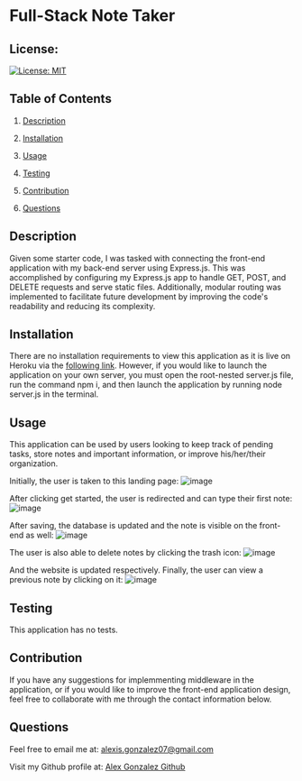 
# Full-Stack Note Taker

## License:
[![License: MIT](https://img.shields.io/badge/License-MIT-yellow.svg)](https://opensource.org/licenses/MIT)

## Table of Contents
1. [Description](#description)

2. [Installation](#installation)

3. [Usage](#usage)

4. [Testing](#testing)

5. [Contribution](#contribution)

6. [Questions](#questions)



## Description <a name='description'></a>
Given some starter code, I was tasked with connecting the front-end application with my back-end server using Express.js. This was accomplished by configuring my Express.js app to handle GET, POST, and DELETE requests and serve static files. Additionally, modular routing was implemented to facilitate future development by improving the code's readability and reducing its complexity.

## Installation <a name='installation'></a>
There are no installation requirements to view this application as it is live on Heroku via the [following link](https://notatakingapplication.herokuapp.com/). However, if you would like to launch the application on your own server, you must open the root-nested server.js file, run the command npm i, and then launch the application by running node server.js in the terminal.

## Usage <a name='usage'></a>
This application can be used by users looking to keep track of pending tasks, store notes and important information, or improve his/her/their organization.

Initially, the user is taken to this landing page:
![image](./screenshots/Note-Taker-Homepage.png)

After clicking get started, the user is redirected and can type their first note:
![image](./screenshots/Typed-First-Note.png)

After saving, the database is updated and the note is visible on the front-end as well:
![image](./screenshots/Saved-Note.png)

The user is also able to delete notes by clicking the trash icon:
![image](./screenshots/Deleted-Note.png)

And the website is updated respectively. Finally, the user can view a previous note by clicking on it:
![image](./screenshots/Final-Refocus.png)

## Testing <a name='testing'></a>
This application has no tests.

## Contribution <a name='contribution'></a>
If you have any suggestions for implemmenting middleware in the application, or if you would like to improve the front-end application design, feel free to collaborate with me through the contact information below.

## Questions <a name='questions'></a>
Feel free to email me at: alexis.gonzalez07@gmail.com

Visit my Github profile at: [Alex Gonzalez Github](https://www.github.com/AlexisGonzalez07)